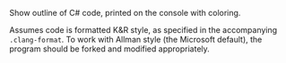 Show outline of C# code, printed on the console with coloring.

Assumes code is formatted K&R style, as specified in the accompanying `.clang-format`. To work with Allman style (the Microsoft default), the program should be forked and modified appropriately.
